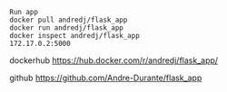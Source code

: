     Run app
    docker pull andredj/flask_app
    docker run andredj/flask_app
    docker inspect andredj/flask_app
    172.17.0.2:5000

dockerhub
https://hub.docker.com/r/andredj/flask_app/

github
https://github.com/Andre-Durante/flask_app
